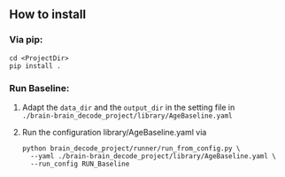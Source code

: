 ## How to install

### Via pip:

```shell
cd <ProjectDir>
pip install .
```

### Run Baseline:
1. Adapt the `data_dir` and the `output_dir` in the setting file in \
   `./brain-brain_decode_project/library/AgeBaseline.yaml`


2. Run the configuration library/AgeBaseline.yaml via
    ```shell
    python brain_decode_project/runner/run_from_config.py \
      --yaml ./brain-brain_decode_project/library/AgeBaseline.yaml \
      --run_config RUN_Baseline
    ```
